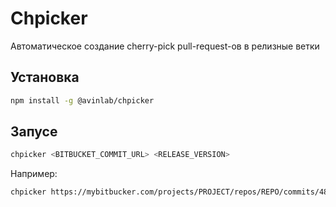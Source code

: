 # Chpicker

Автоматическое создание cherry-pick pull-request-ов в релизные ветки

## Установка

```sh
npm install -g @avinlab/chpicker
```

## Запусе

```sh
chpicker <BITBUCKET_COMMIT_URL> <RELEASE_VERSION>
```

Например:

```sh
chpicker https://mybitbucker.com/projects/PROJECT/repos/REPO/commits/482849e20d594598e953edee145d54779e15c0dc 1.101
```